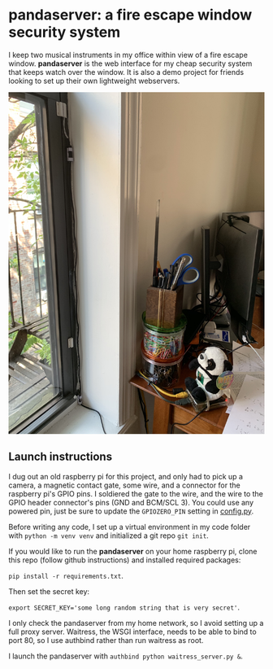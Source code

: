 # pandaserver: a fire escape window security system

I keep two musical instruments in my office within view of a fire escape window.  **pandaserver** is the web interface for my cheap security system that keeps watch over the window.  It is also a demo project for friends looking to set up their own lightweight webservers.

![The Panda](/media/panda.jpg)


## Launch instructions

I dug out an old raspberry pi for this project, and only had to pick up a camera, a magnetic contact gate, some wire, and a connector for the raspberry pi's GPIO pins.  I soldiered the gate to the wire, and the wire to the GPIO header connector's pins (GND and BCM/SCL 3).  You could use any powered pin, just be sure to update the `GPIOZERO_PIN` setting in [config.py](/config.py).

Before writing any code, I set up a virtual environment in my code folder with `python -m venv venv` and initialized a git repo `git init`.

If you would like to run the **pandaserver** on your home raspberry pi, clone this repo (follow github instructions) and installed required packages:

`pip install -r requirements.txt`.

Then set the secret key:

`export SECRET_KEY='some long random string that is very secret'`.

I only check the pandaserver from my home network, so I avoid setting up a full proxy server.  Waitress, the WSGI interface, needs to be able to bind to port 80, so I use authbind rather than run waitress as root.

I launch the pandaserver with `authbind python waitress_server.py &`.
